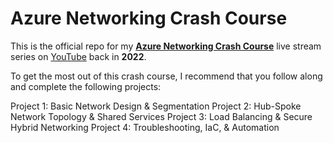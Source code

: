 # Azure Networking Crash Course

This is the official repo for my **[Azure Networking Crash Course](https://www.youtube.com/watch?v=etQMC2O274c)** live stream series on [YouTube](https://www.youtube.com/channel/UCuoEOqepPoBrnpL5C3P6Ehg) back in **2022**.

To get the most out of this crash course, I recommend that you follow along and complete the following projects:

Project 1: Basic Network Design & Segmentation
Project 2: Hub-Spoke Network Topology & Shared Services
Project 3: Load Balancing & Secure Hybrid Networking
Project 4: Troubleshooting, IaC, & Automation


